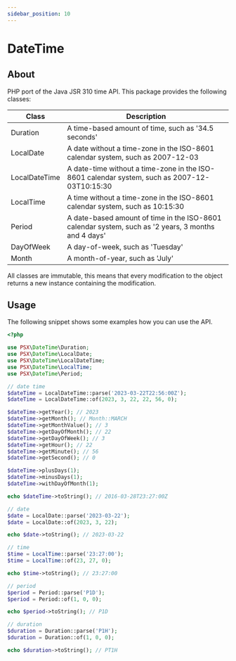 ```yaml
---
sidebar_position: 10
---
```


# DateTime

## About

PHP port of the Java JSR 310 time API. This package provides the following classes:

| Class         | Description                                                                                          |
|---------------|------------------------------------------------------------------------------------------------------|
| Duration      | A time-based amount of time, such as '34.5 seconds'                                                  |
| LocalDate     | A date without a time-zone in the ISO-8601 calendar system, such as 2007-12-03                       |
| LocalDateTime | A date-time without a time-zone in the ISO-8601 calendar system, such as 2007-12-03T10:15:30         |
| LocalTime     | A time without a time-zone in the ISO-8601 calendar system, such as 10:15:30                         |
| Period        | A date-based amount of time in the ISO-8601 calendar system, such as '2 years, 3 months and 4 days'  |
| DayOfWeek     | A day-of-week, such as 'Tuesday'                                                                     |
| Month         | A month-of-year, such as 'July'                                                                      |

All classes are immutable, this means that every modification to the object returns a new instance
containing the modification.

## Usage

The following snippet shows some examples how you can use the API.

```php
<?php

use PSX\DateTime\Duration;
use PSX\DateTime\LocalDate;
use PSX\DateTime\LocalDateTime;
use PSX\DateTime\LocalTime;
use PSX\DateTime\Period;

// date time
$dateTime = LocalDateTime::parse('2023-03-22T22:56:00Z');
$dateTime = LocalDateTime::of(2023, 3, 22, 22, 56, 0);

$dateTime->getYear(); // 2023
$dateTime->getMonth(); // Month::MARCH
$dateTime->getMonthValue(); // 3
$dateTime->getDayOfMonth(); // 22
$dateTime->getDayOfWeek(); // 3
$dateTime->getHour(); // 22
$dateTime->getMinute(); // 56
$dateTime->getSecond(); // 0

$dateTime->plusDays(1);
$dateTime->minusDays(1);
$dateTime->withDayOfMonth(1);

echo $dateTime->toString(); // 2016-03-28T23:27:00Z

// date
$date = LocalDate::parse('2023-03-22');
$date = LocalDate::of(2023, 3, 22);

echo $date->toString(); // 2023-03-22

// time
$time = LocalTime::parse('23:27:00');
$time = LocalTime::of(23, 27, 0);

echo $time->toString(); // 23:27:00

// period
$period = Period::parse('P1D');
$period = Period::of(1, 0, 0);

echo $period->toString(); // P1D

// duration
$duration = Duration::parse('P1H');
$duration = Duration::of(1, 0, 0);

echo $duration->toString(); // PT1H

```

